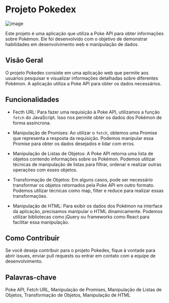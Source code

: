 # Projeto Pokedex

![image](https://github.com/LeandroGoulart/projeto_Pokedex/assets/82618246/70609791-e836-4263-8584-c9030c8a5242)


Este projeto é uma aplicação que utiliza a Poke API para obter informações sobre Pokémon. Ele foi desenvolvido com o objetivo de demonstrar habilidades em desenvolvimento web e manipulação de dados.

## Visão Geral

O projeto Pokedex consiste em uma aplicação web que permite aos usuários pesquisar e visualizar informações detalhadas sobre diferentes Pokémon. A aplicação utiliza a Poke API para obter os dados necessários.

## Funcionalidades

- Fecth URL: Para fazer uma requisição à Poke API, utilizamos a função `fetch` do JavaScript. Isso nos permite obter os dados dos Pokémon de forma assíncrona.

- Manipulação de Promises: Ao utilizar o `fetch`, obtemos uma Promise que representa a resposta da requisição. Podemos manipular essa Promise para obter os dados desejados e lidar com erros.

- Manipulação de Listas de Objetos: A Poke API retorna uma lista de objetos contendo informações sobre os Pokémon. Podemos utilizar técnicas de manipulação de listas para filtrar, ordenar e realizar outras operações com esses objetos.

- Transformação de Objetos: Em alguns casos, pode ser necessário transformar os objetos retornados pela Poke API em outro formato. Podemos utilizar técnicas como map, filter e reduce para realizar essas transformações.

- Manipulação de HTML: Para exibir os dados dos Pokémon na interface da aplicação, precisamos manipular o HTML dinamicamente. Podemos utilizar bibliotecas como jQuery ou frameworks como React para facilitar essa manipulação.

## Como Contribuir

Se você deseja contribuir para o projeto Pokedex, fique à vontade para abrir issues, enviar pull requests ou entrar em contato com a equipe de desenvolvimento.

## Palavras-chave

Poke API, Fetch URL, Manipulação de Promises, Manipulação de Listas de Objetos, Transformação de Objetos, Manipulação de HTML
